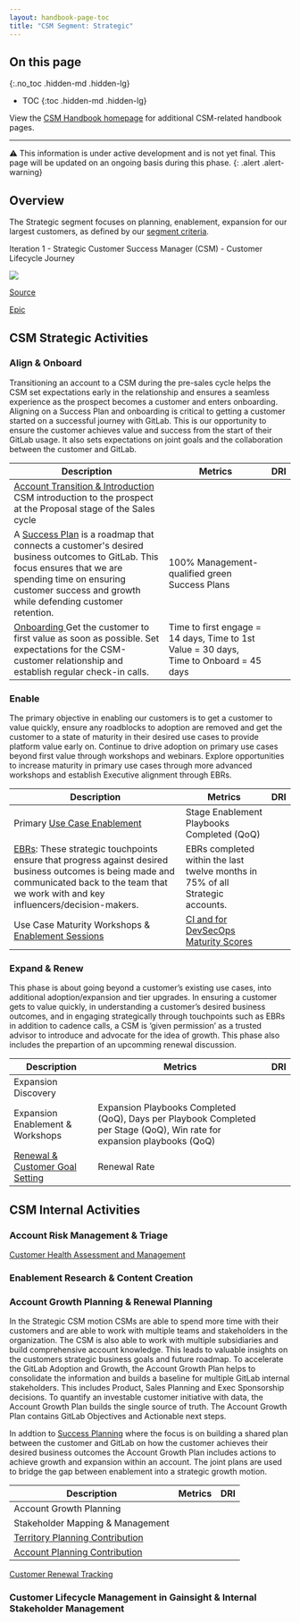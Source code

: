 ```yaml
---
layout: handbook-page-toc
title: "CSM Segment: Strategic"
---
```

## On this page
{:.no_toc .hidden-md .hidden-lg}

- TOC
{:toc .hidden-md .hidden-lg}

View the [CSM Handbook homepage](/handbook/customer-success/csm/) for additional CSM-related handbook pages.

---

⚠️ This information is under active development and is not yet final. This page will be updated on an ongoing basis during this phase.
{: .alert .alert-warning}

## Overview

The Strategic segment focuses on planning, enablement, expansion for our largest customers, as defined by our [segment criteria](https://gitlab.com/gitlab-com/customer-success/csm/-/wikis/CSM-Segments).

Iteration 1 - Strategic Customer Success Manager (CSM) - Customer Lifecycle Journey

<img src="/images/handbook/customer-success/ht-tam-customer-journey.png">

[Source](https://lucid.app/lucidchart/4fcdb329-8367-44e0-a1c4-d1c0fd1c2362/edit?invitationId=inv_ab8b15ca-1360-4f53-ab72-1da8e092b620&page=0_0#)

[Epic](https://gitlab.com/groups/gitlab-com/customer-success/-/epics/80)

## CSM Strategic Activities

### Align & Onboard

Transitioning an account to a CSM during the pre-sales cycle helps the CSM set expectations early in the relationship and ensures a seamless experience as the prospect becomes a customer and enters onboarding. Aligning on a Success Plan and onboarding is critical to getting a customer started on a successful journey with GitLab. This is our opportunity to ensure the customer achieves value and success from the start of their GitLab usage. It also sets expectations on joint goals and  the collaboration between the customer and GitLab.

| Description | Metrics | DRI |
|---|---|---|
| [Account Transition & Introduction](/handbook/customer-success/pre-sales-post-sales-transition/) CSM introduction to the prospect at the Proposal stage of the Sales cycle |  |  |
| A [Success Plan](/handbook/customer-success/csm/success-plans/) is a roadmap that connects a customer's desired business outcomes to GitLab. This focus ensures that we are spending time on ensuring customer success and growth while defending customer retention. | 100% Management-qualified green Success Plans |  |
| [Onboarding ](/handbook/customer-success/csm/onboarding/) Get the customer to first value as soon as possible. Set expectations for the CSM-customer relationship and establish regular check-in calls. | Time to first engage = 14 days, Time to 1st Value = 30 days, Time to Onboard = 45 days |  |

### Enable

The primary objective in enabling our customers is to get a customer to value quickly, ensure any roadblocks to adoption are removed and get the customer to a state of maturity in their desired use cases to provide platform value early on. Continue to drive adoption on primary use cases beyond first value through workshops and webinars. Explore opportunities to increase maturity in primary use cases through more advanced workshops and establish Executive alignment through EBRs.

| Description | Metrics | DRI |
|---|---|---|
| Primary [Use Case Enablement](/handbook/customer-success/csm/stage-enablement-and-expansion/) | Stage Enablement Playbooks Completed (QoQ) |  |
| [EBRs](/handbook/customer-success/csm/ebr/):  These strategic touchpoints ensure that progress against desired business outcomes is being made and communicated back to the team that we work with and key influencers/decision-makers. | EBRs completed within the last twelve months in 75% of all Strategic accounts.|  |
| Use Case Maturity Workshops & [Enablement Sessions](/handbook/customer-success/csm/stage-enablement-and-expansion/) | [CI and for DevSecOps Maturity Scores](/handbook/customer-success/csm/#big-rock-2-expertise-in-driving-ci-and-devsecops-adoption--expansion) |  |

### Expand & Renew

This phase is about going beyond a customer’s existing use cases, into additional adoption/expansion and tier upgrades.  In ensuring a customer gets to value quickly, in understanding a customer’s desired business outcomes, and in engaging strategically through touchpoints such as EBRs in addition to cadence calls, a CSM is ‘given permission’ as a trusted advisor to introduce and advocate for the idea of growth. This phase also includes the prepartion of an upcomming renewal discussion.

| Description | Metrics | DRI |
|---|---|---|
| Expansion Discovery |  |  |
| Expansion Enablement & Workshops | Expansion Playbooks Completed (QoQ), Days per Playbook Completed per Stage (QoQ), Win rate for expansion playbooks (QoQ) |  |
| [Renewal & Customer Goal Setting](/handbook/customer-success/csm/renewals/) | Renewal Rate |  |

## CSM Internal Activities

### Account Risk Management & Triage

[Customer Health Assessment and Management](/handbook/customer-success/csm/health-score-triage/)

### Enablement Research & Content Creation

### Account Growth Planning & Renewal Planning

In the Strategic CSM motion CSMs are able to spend more time with their customers and are able to work with multiple teams and stakeholders in the organization. The CSM is also able to work with multiple subsidiaries and build comprehensive account knowledge. This leads to valuable insights on the customers strategic business goals and future roadmap. To accelerate the GitLab Adoption and Growth, the Account Growth Plan helps to consolidate the information and builds a baseline for multiple GitLab internal stakeholders. This includes Product, Sales Planning and Exec Sponsorship decisions. To quantify an investable customer initiative with data, the Account Growth Plan builds the single source of truth. The Account Growth Plan contains GitLab Objectives and Actionable next steps.

In addtion to [Success Planning](/handbook/customer-success/csm/success-plans/) where the focus is on building a shared plan between the customer and GitLab on how the customer achieves their desired business outcomes the Account Growth Plan includes actions to achieve growth and expansion within an account. The joint plans are used to bridge the gap between enablement into a strategic growth motion. 

| Description | Metrics | DRI |
|---|---|---|
| Account Growth Planning |  |  |
| Stakeholder Mapping & Management |  |  |
| [Territory Planning Contribution](/handbook/sales/territory-planning/) |  |  |
| [Account Planning Contribution](/handbook/sales/account-planning/) |  |  |

[Customer Renewal Tracking](/handbook/customer-success/csm/renewals/)

### Customer Lifecycle Management in Gainsight & Internal Stakeholder Management
